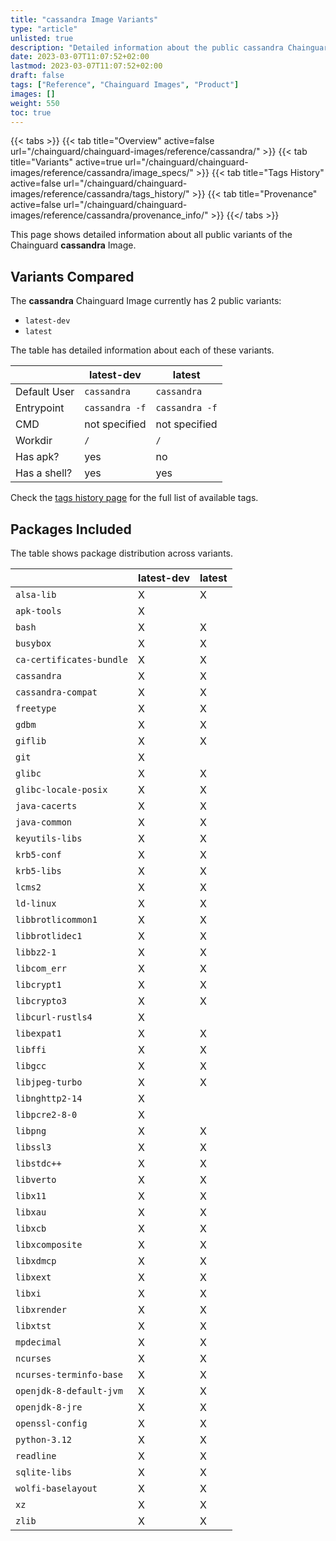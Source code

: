 ```yaml
---
title: "cassandra Image Variants"
type: "article"
unlisted: true
description: "Detailed information about the public cassandra Chainguard Image variants"
date: 2023-03-07T11:07:52+02:00
lastmod: 2023-03-07T11:07:52+02:00
draft: false
tags: ["Reference", "Chainguard Images", "Product"]
images: []
weight: 550
toc: true
---
```


{{< tabs >}}
{{< tab title="Overview" active=false url="/chainguard/chainguard-images/reference/cassandra/" >}}
{{< tab title="Variants" active=true url="/chainguard/chainguard-images/reference/cassandra/image_specs/" >}}
{{< tab title="Tags History" active=false url="/chainguard/chainguard-images/reference/cassandra/tags_history/" >}}
{{< tab title="Provenance" active=false url="/chainguard/chainguard-images/reference/cassandra/provenance_info/" >}}
{{</ tabs >}}

This page shows detailed information about all public variants of the Chainguard **cassandra** Image.

## Variants Compared
The **cassandra** Chainguard Image currently has 2 public variants: 

- `latest-dev`
- `latest`

The table has detailed information about each of these variants.

|              | latest-dev     | latest         |
|--------------|----------------|----------------|
| Default User | `cassandra`    | `cassandra`    |
| Entrypoint   | `cassandra -f` | `cassandra -f` |
| CMD          | not specified  | not specified  |
| Workdir      | `/`            | `/`            |
| Has apk?     | yes            | no             |
| Has a shell? | yes            | yes            |

Check the [tags history page](/chainguard/chainguard-images/reference/cassandra/tags_history/) for the full list of available tags.

## Packages Included
The table shows package distribution across variants.

|                          | latest-dev | latest |
|--------------------------|------------|--------|
| `alsa-lib`               | X          | X      |
| `apk-tools`              | X          |        |
| `bash`                   | X          | X      |
| `busybox`                | X          | X      |
| `ca-certificates-bundle` | X          | X      |
| `cassandra`              | X          | X      |
| `cassandra-compat`       | X          | X      |
| `freetype`               | X          | X      |
| `gdbm`                   | X          | X      |
| `giflib`                 | X          | X      |
| `git`                    | X          |        |
| `glibc`                  | X          | X      |
| `glibc-locale-posix`     | X          | X      |
| `java-cacerts`           | X          | X      |
| `java-common`            | X          | X      |
| `keyutils-libs`          | X          | X      |
| `krb5-conf`              | X          | X      |
| `krb5-libs`              | X          | X      |
| `lcms2`                  | X          | X      |
| `ld-linux`               | X          | X      |
| `libbrotlicommon1`       | X          | X      |
| `libbrotlidec1`          | X          | X      |
| `libbz2-1`               | X          | X      |
| `libcom_err`             | X          | X      |
| `libcrypt1`              | X          | X      |
| `libcrypto3`             | X          | X      |
| `libcurl-rustls4`        | X          |        |
| `libexpat1`              | X          | X      |
| `libffi`                 | X          | X      |
| `libgcc`                 | X          | X      |
| `libjpeg-turbo`          | X          | X      |
| `libnghttp2-14`          | X          |        |
| `libpcre2-8-0`           | X          |        |
| `libpng`                 | X          | X      |
| `libssl3`                | X          | X      |
| `libstdc++`              | X          | X      |
| `libverto`               | X          | X      |
| `libx11`                 | X          | X      |
| `libxau`                 | X          | X      |
| `libxcb`                 | X          | X      |
| `libxcomposite`          | X          | X      |
| `libxdmcp`               | X          | X      |
| `libxext`                | X          | X      |
| `libxi`                  | X          | X      |
| `libxrender`             | X          | X      |
| `libxtst`                | X          | X      |
| `mpdecimal`              | X          | X      |
| `ncurses`                | X          | X      |
| `ncurses-terminfo-base`  | X          | X      |
| `openjdk-8-default-jvm`  | X          | X      |
| `openjdk-8-jre`          | X          | X      |
| `openssl-config`         | X          | X      |
| `python-3.12`            | X          | X      |
| `readline`               | X          | X      |
| `sqlite-libs`            | X          | X      |
| `wolfi-baselayout`       | X          | X      |
| `xz`                     | X          | X      |
| `zlib`                   | X          | X      |

